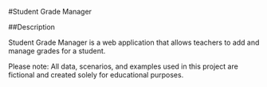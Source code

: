 #Student Grade Manager

##Description

Student Grade Manager is a web application that allows teachers to add and manage grades for a student.

Please note: All data, scenarios, and examples used in this project are fictional and created solely for educational purposes.
